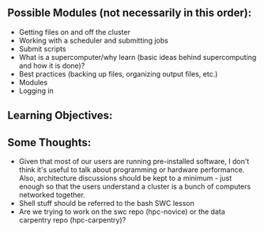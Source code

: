 Possible Modules (not necessarily in this order):
-----------------
*    Getting files on and off the cluster
*    Working with a scheduler and submitting jobs
*    Submit scripts
*    What is a supercomputer/why learn (basic ideas behind supercomputing and how it is done)?
*    Best practices (backing up files, organizing output files, etc.)
*    Modules
*    Logging in


Learning Objectives:
--------------------


Some Thoughts:
--------------
*    Given that most of our users are running pre-installed software, I don't think it's useful to talk about programming or hardware performance. Also, architecture discussions should be kept to a minimum - just enough so that the users understand a cluster is a bunch of computers networked together.
*    Shell stuff should be referred to the bash SWC lesson
*    Are we trying to work on the swc repo (hpc-novice) or the data carpentry repo (hpc-carpentry)?
